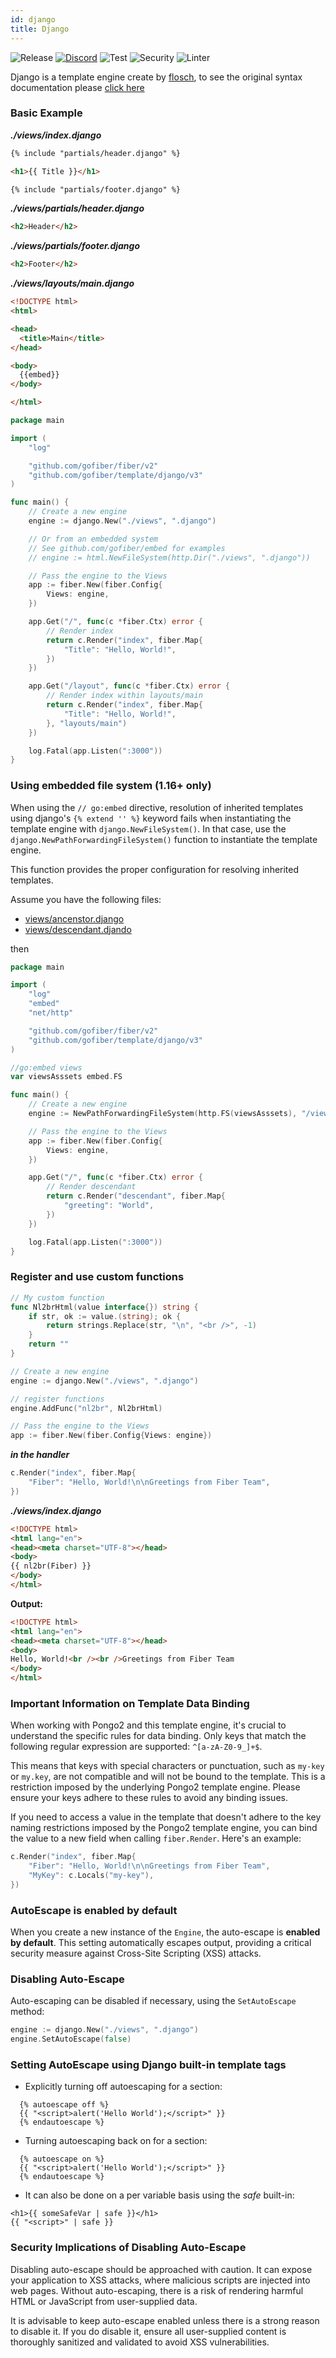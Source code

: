 ```yaml
---
id: django
title: Django
---
```


![Release](https://img.shields.io/github/v/tag/gofiber/template?filter=django*)
[![Discord](https://img.shields.io/discord/704680098577514527?style=flat&label=%F0%9F%92%AC%20discord&color=00ACD7)](https://gofiber.io/discord)
![Test](https://github.com/gofiber/template/workflows/Tests/badge.svg)
![Security](https://github.com/gofiber/template/workflows/Security/badge.svg)
![Linter](https://github.com/gofiber/template/workflows/Linter/badge.svg)

Django is a template engine create by [flosch](https://github.com/flosch/pongo2), to see the original syntax documentation please [click here](https://docs.djangoproject.com/en/dev/topics/templates/)

### Basic Example

_**./views/index.django**_
```html
{% include "partials/header.django" %}

<h1>{{ Title }}</h1>

{% include "partials/footer.django" %}
```
_**./views/partials/header.django**_
```html
<h2>Header</h2>
```
_**./views/partials/footer.django**_
```html
<h2>Footer</h2>
```
_**./views/layouts/main.django**_
```html
<!DOCTYPE html>
<html>

<head>
  <title>Main</title>
</head>

<body>
  {{embed}}
</body>

</html>
```

```go
package main

import (
	"log"

	"github.com/gofiber/fiber/v2"
	"github.com/gofiber/template/django/v3"
)

func main() {
	// Create a new engine
	engine := django.New("./views", ".django")

	// Or from an embedded system
	// See github.com/gofiber/embed for examples
	// engine := html.NewFileSystem(http.Dir("./views", ".django"))

	// Pass the engine to the Views
	app := fiber.New(fiber.Config{
		Views: engine,
	})

	app.Get("/", func(c *fiber.Ctx) error {
		// Render index
		return c.Render("index", fiber.Map{
			"Title": "Hello, World!",
		})
	})

	app.Get("/layout", func(c *fiber.Ctx) error {
		// Render index within layouts/main
		return c.Render("index", fiber.Map{
			"Title": "Hello, World!",
		}, "layouts/main")
	})

	log.Fatal(app.Listen(":3000"))
}

```
### Using embedded file system (1.16+ only)

When using the `// go:embed` directive, resolution of inherited templates using django's `{% extend '' %}` keyword fails when instantiating the template engine with `django.NewFileSystem()`. In that case, use the `django.NewPathForwardingFileSystem()` function to instantiate the template engine. 

This function provides the proper configuration for resolving inherited templates.

Assume you have the following files:

- [views/ancenstor.django](https://github.com/gofiber/template/blob/master/django/views/ancestor.django)
- [views/descendant.djando](https://github.com/gofiber/template/blob/master/django/views/descendant.django)

then

```go
package main

import (
	"log"
	"embed"
	"net/http"

	"github.com/gofiber/fiber/v2"
	"github.com/gofiber/template/django/v3"
)

//go:embed views
var viewsAsssets embed.FS

func main() {
	// Create a new engine
	engine := NewPathForwardingFileSystem(http.FS(viewsAsssets), "/views", ".django")

	// Pass the engine to the Views
	app := fiber.New(fiber.Config{
		Views: engine,
	})

	app.Get("/", func(c *fiber.Ctx) error {
		// Render descendant
		return c.Render("descendant", fiber.Map{
			"greeting": "World",
		})
	})

	log.Fatal(app.Listen(":3000"))
}

```

### Register and use custom functions
```go
// My custom function
func Nl2brHtml(value interface{}) string {
	if str, ok := value.(string); ok {
		return strings.Replace(str, "\n", "<br />", -1)
	}
	return ""
}

// Create a new engine
engine := django.New("./views", ".django")

// register functions
engine.AddFunc("nl2br", Nl2brHtml)

// Pass the engine to the Views
app := fiber.New(fiber.Config{Views: engine})
```
_**in the handler**_
```go
c.Render("index", fiber.Map{
    "Fiber": "Hello, World!\n\nGreetings from Fiber Team",
})
```

_**./views/index.django**_
```html
<!DOCTYPE html>
<html lang="en">
<head><meta charset="UTF-8"></head>
<body>
{{ nl2br(Fiber) }}
</body>
</html>
```
**Output:**
```html
<!DOCTYPE html>
<html lang="en">
<head><meta charset="UTF-8"></head>
<body>
Hello, World!<br /><br />Greetings from Fiber Team
</body>
</html>
```

### Important Information on Template Data Binding

When working with Pongo2 and this template engine, it's crucial to understand the specific rules for data binding. Only keys that match the following regular expression are supported: `^[a-zA-Z0-9_]+$`.

This means that keys with special characters or punctuation, such as `my-key` or `my.key`, are not compatible and will not be bound to the template. This is a restriction imposed by the underlying Pongo2 template engine. Please ensure your keys adhere to these rules to avoid any binding issues.

If you need to access a value in the template that doesn't adhere to the key naming restrictions imposed by the Pongo2 template engine, you can bind the value to a new field when calling `fiber.Render`. Here's an example:

```go
c.Render("index", fiber.Map{
    "Fiber": "Hello, World!\n\nGreetings from Fiber Team",
    "MyKey": c.Locals("my-key"),
})
```

### AutoEscape is enabled by default

When you create a new instance of the `Engine`, the auto-escape is **enabled by default**. This setting automatically escapes output, providing a critical security measure against Cross-Site Scripting (XSS) attacks.

### Disabling Auto-Escape

Auto-escaping can be disabled if necessary, using the `SetAutoEscape` method:

```go
engine := django.New("./views", ".django")
engine.SetAutoEscape(false)
```

### Setting AutoEscape using Django built-in template tags

- Explicitly turning off autoescaping for a section:
```django  
  {% autoescape off %}
  {{ "<script>alert('Hello World');</script>" }}
  {% endautoescape %}
```

- Turning autoescaping back on for a section:
```django
  {% autoescape on %}
  {{ "<script>alert('Hello World');</script>" }}
  {% endautoescape %}
```
- It can also be done on a per variable basis using the *safe* built-in:
```django
<h1>{{ someSafeVar | safe }}</h1>
{{ "<script>" | safe }}
```

### Security Implications of Disabling Auto-Escape

Disabling auto-escape should be approached with caution. It can expose your application to XSS attacks, where malicious scripts are injected into web pages. Without auto-escaping, there is a risk of rendering harmful HTML or JavaScript from user-supplied data.

It is advisable to keep auto-escape enabled unless there is a strong reason to disable it. If you do disable it, ensure all user-supplied content is thoroughly sanitized and validated to avoid XSS vulnerabilities.
